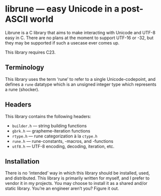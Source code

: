 # librune — easy Unicode in a post-ASCII world

Librune is a C library that aims to make interacting with Unicode and
UTF-8 easy in C.  There are no plans at the moment to support UTF-16 or
-32, but they may be supported if such a usecase ever comes up.

This library requires C23.


## Terminology

This library uses the term ‘rune’ to refer to a single Unicode-codepoint,
and defines a `rune` datatype which is an unsigned integer type which
represents a rune (shocker).


## Headers

This library contains the following headers:

- `builder.h` — string building functions
- `gbrk.h` — grapheme-iteration functions
- `rtype.h` — rune categorization à la `ctype.h`
- `rune.h` — rune-constants, -macros, and -functions
- `utf8.h` — UTF-8 encoding, decoding, iteration, etc.


## Installation

There is no ‘intended’ way in which this library should be installed,
used, and distributed.  This library is primarily written for myself, and
I prefer to vendor it in my projects.  You may choose to install it as a
shared and/or static library.  You’re an engineer aren’t you?  Figure it
out.
